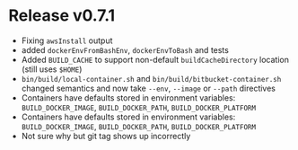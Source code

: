 # Release v0.7.1

- Fixing `awsInstall` output
- added `dockerEnvFromBashEnv`, `dockerEnvToBash` and tests
- Added `BUILD_CACHE` to support non-default `buildCacheDirectory` location (still uses `$HOME`)
- `bin/build/local-container.sh` and `bin/build/bitbucket-container.sh` changed semantics and now take `--env`,
  `--image` or `--path` directives
- Containers have defaults stored in environment variables: `BUILD_DOCKER_IMAGE`, `BUILD_DOCKER_PATH`,
  `BUILD_DOCKER_PLATFORM`
- Containers have defaults stored in environment variables: `BUILD_DOCKER_IMAGE`, `BUILD_DOCKER_PATH`,
  `BUILD_DOCKER_PLATFORM`
- Not sure why but git tag shows up incorrectly
